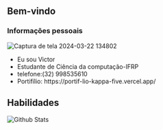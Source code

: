 ## Bem-vindo
### Informações pessoais
  
  ![Captura de tela 2024-03-22 134802](https://github.com/victorlak/victorlak/assets/133174073/08da0c99-9aaa-4f28-b08f-d1cb7ac84ffc)

  
  <ul>
      <li>Eu sou Victor
      <li>Estudante de Ciência da computação-IFRP</li>
      <li>telefone:(32) 998535610</li>
      <li>Portifílio: https://portif-lio-kappa-five.vercel.app/ </li>
  </ul>

## Habilidades





<img
        align="left"
        src="https://github-readme-stats.vercel.app/api/top-langs/?username=victorlak&theme=dark&hide_border=false&include_all_commits=true&count_private=true&layout=compact"
        alt="Github Stats"
      />
